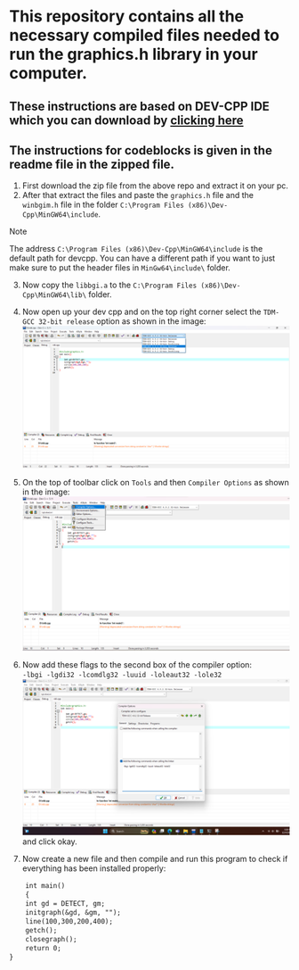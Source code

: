 # This repository contains all the necessary compiled files needed to run the graphics.h library in your computer.
## These instructions are based on DEV-CPP IDE which you can download by [clicking here](https://sourceforge.net/projects/orwelldevcpp/files/latest/download)
## The instructions for codeblocks is given in the readme file in the zipped file.

1. First download the zip file from the above repo and extract it on your pc.
2. After that extract the files and paste the `graphics.h` file  and the `winbgim.h` file in the folder `C:\Program Files (x86)\Dev-Cpp\MinGW64\include`.
> [!NOTE]
> The address `C:\Program Files (x86)\Dev-Cpp\MinGW64\include` is the default path for devcpp. You can have a different path if you want to
> just make sure to put the header files in `MinGw64\include\` folder.

3. Now copy the `libbgi.a` to the `C:\Program Files (x86)\Dev-Cpp\MinGW64\lib\` folder.
4. Now open up your dev cpp and on the top right corner select the `TDM-GCC 32-bit release` option as shown in the image:
 ![Screenshot](screen.png)

5. On the top of toolbar click on `Tools` and then `Compiler Options` as shown in the image:
![Screenshot](screen2.png)

6. Now add these flags to the second box of the compiler option: 
<br>`-lbgi -lgdi32 -lcomdlg32 -luuid -loleaut32 -lole32`</br>
![Screenshot](screen3.png) 
and click okay.
7. Now create a new file and then compile and run this program to check if everything has been installed properly:
``` # include<graphics.h>
    int main()
    {
	int gd = DETECT, gm;
	initgraph(&gd, &gm, "");
	line(100,300,200,400);
	getch();
	closegraph();
	return 0;
}
